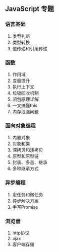 ## JavaScript 专题

### 语言基础

1. 类型判断
3. 类型转换
3. 值传递和引用传递

### 函数

1. 作用域
2. 变量提升
3. 执行上下文
4. 垃圾回收机制
6. 闭包原理详解
6. 一文搞懂this
7. 内存泄漏问题

### 面向对象编程

1. 内置对象
2. 对象和类
3. 深拷贝和浅拷贝
4. 原型和原型链
5. 封装、多态、继承
6. 多种继承方式

### 异步编程

1. 宏任务和微任务
2. 异步解决方案
3. 手写Promise

### 浏览器

1. http协议
2. ajax
3. 客户端存储

